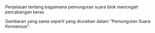 Penjelasan tentang bagaimana pemungutan suara blok mencegah percabangan keras

Gambaran yang sama seperti yang diuraikan dalam "Pemungutan Suara Konsensus".
